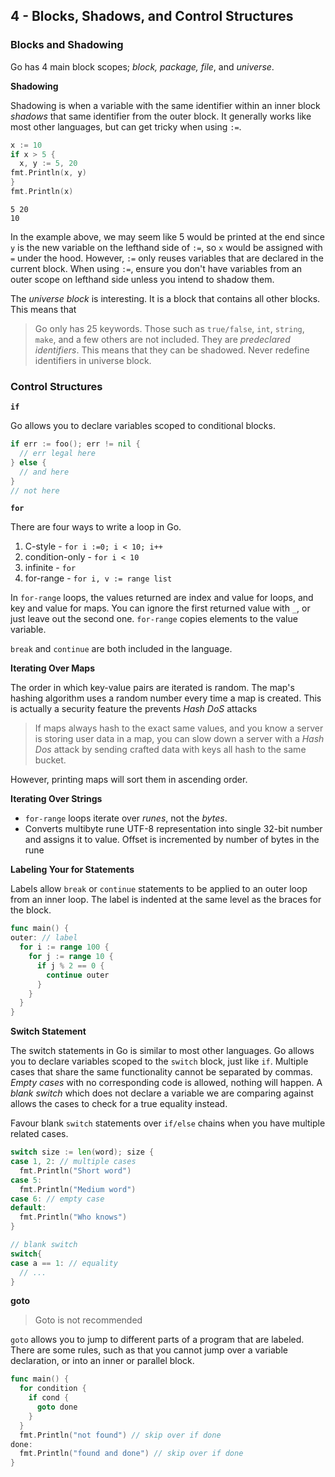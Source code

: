 ## 4 - Blocks, Shadows, and Control Structures

### Blocks and Shadowing

Go has 4 main block scopes; _block, package, file_, and _universe_.

**Shadowing**

Shadowing is when a variable with the same identifier within an inner block _shadows_ that same identifier from the outer block. It generally works like most other languages, but can get tricky when using `:=`.

```go
x := 10
if x > 5 {
  x, y := 5, 20
fmt.Println(x, y)
}
fmt.Println(x)
```

```
5 20
10
```

In the example above, we may seem like 5 would be printed at the end since `y` is the new variable on the lefthand side of `:=`, so `x` would be assigned with `=` under the hood. However, `:=` only reuses variables that are declared in the current block. When using `:=`, ensure you don't have variables from an outer scope on lefthand side unless you intend to shadow them.

The _universe block_ is interesting. It is a block that contains all other blocks. This means that

> Go only has 25 keywords. Those such as `true/false`, `int`, `string`, `make`, and a few others are not included. They are _predeclared identifiers_. This means that they can be shadowed. Never redefine identifiers in universe block.

### Control Structures

**`if`**

Go allows you to declare variables scoped to conditional blocks.

```go
if err := foo(); err != nil {
  // err legal here
} else {
  // and here
}
// not here
```

**`for`**

There are four ways to write a loop in Go.

1. C-style - `for i :=0; i < 10; i++`
2. condition-only - `for i < 10`
3. infinite - `for`
4. for-range - `for i, v := range list`

In `for-range` loops, the values returned are index and value for loops, and key and value for maps. You can ignore the first returned value with `_`, or just leave out the second one. `for-range` copies elements to the value variable.

`break` and `continue` are both included in the language.

**Iterating Over Maps**

The order in which key-value pairs are iterated is random. The map's hashing algorithm uses a random number every time a map is created. This is actually a security feature the prevents _Hash DoS_ attacks

> If maps always hash to the exact same values, and you know a server is storing user data in a map, you can slow down a server with a _Hash Dos_ attack by sending crafted data with keys all hash to the same bucket.

However, printing maps will sort them in ascending order.

**Iterating Over Strings**

- `for-range` loops iterate over _runes_, not the _bytes_.
- Converts multibyte rune UTF-8 representation into single 32-bit number and assigns it to value. Offset is incremented by number of bytes in the rune

**Labeling Your for Statements**

Labels allow `break` or `continue` statements to be applied to an outer loop from an inner loop. The label is indented at the same level as the braces for the block.

```go
func main() {
outer: // label
  for i := range 100 {
    for j := range 10 {
      if j % 2 == 0 {
        continue outer
      }
    }
  }
}
```

**Switch Statement**

The switch statements in Go is similar to most other languages. Go allows you to declare variables scoped to the `switch` block, just like `if`. Multiple cases that share the same functionality cannot be separated by commas. _Empty cases_ with no corresponding code is allowed, nothing will happen. A _blank switch_ which does not declare a variable we are comparing against allows the cases to check for a true equality instead.

Favour blank `switch` statements over `if/else` chains when you have multiple related cases.

```go
switch size := len(word); size {
case 1, 2: // multiple cases
  fmt.Println("Short word")
case 5:
  fmt.Println("Medium word")
case 6: // empty case
default:
  fmt.Println("Who knows")
}

// blank switch
switch{
case a == 1: // equality
  // ...
}
```

**goto**

> Goto is not recommended

`goto` allows you to jump to different parts of a program that are labeled. There are some rules, such as that you cannot jump over a variable declaration, or into an inner or parallel block.

```go
func main() {
  for condition {
    if cond {
      goto done
    }
  }
  fmt.Println("not found") // skip over if done
done:
  fmt.Println("found and done") // skip over if done
}
```
